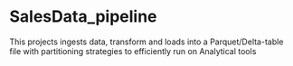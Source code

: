 # SalesData_pipeline
This projects ingests data, transform and loads into a Parquet/Delta-table file with partitioning strategies to efficiently run on Analytical tools
